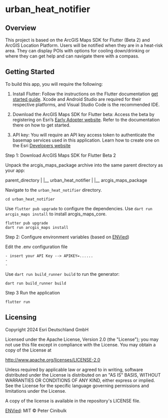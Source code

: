 # urban_heat_notifier

## Overview

This project is based on the ArcGIS Maps SDK for Flutter (Beta 2) and ArcGIS Location Platform. Users will be notified when they are in a heat-risk area. They can display POIs with options for cooling down/drinking or where they can get help and can navigate there with a compass.

## Getting Started

To build this app, you will require the following:

1. Install Flutter: Follow the instructions on the Flutter documentation [get started guide](https://docs.flutter.dev/get-started/install). Xcode and Android Studio are required for their respective platforms, and Visual Studio Code is the recommended IDE.

2. Download the ArcGIS Maps SDK for Flutter beta: Access the beta by registering on Esri’s [Early Adopter website](https://earlyadopter.esri.com/project/home.html?cap=%7Bdd2444fc-5d36-44bb-8384-4a56046b9580%7D). Refer to the documentation there on how to get started.

3. API key: You will require an API key access token to authenticate the basemap services used in this application. Learn how to create one on the Esri [Developers website](https://developers.arcgis.com/documentation/security-and-authentication/api-key-authentication/tutorials/create-an-api-key/)


Step 1: Download ArcGIS Maps SDK for Flutter Beta 2

Unpack the arcgis_maps_package archive into the same parent directory as your app:

parent_directory
   |
   |__ urban_heat_notifier
   |
   |__ arcgis_maps_package


Navigate to the `urban_heat_notifier` directory.

```
cd urban_heat_notifier
```

Use `flutter pub upgrade` to configure the dependencies.
Use `dart run arcgis_maps install` to install arcgis_maps_core.

```
flutter pub upgrade
dart run arcgis_maps install
```

Step 2: Configure environment variables (based on [ENVied](https://pub.dev/packages/envied))

Edit the .env configuration file

    - insert your API Key --> APIKEY=......
    -
    -

Use `dart run build_runner build` to run the generator:

```
dart run build_runner build
```

Step 3 Run the application

```
flutter run
```

## Licensing

Copyright 2024 Esri Deutschland GmbH

Licensed under the Apache License, Version 2.0 (the "License"); you may not use this file except in compliance with the License. You may obtain a copy of the License at

http://www.apache.org/licenses/LICENSE-2.0

Unless required by applicable law or agreed to in writing, software distributed under the License is distributed on an "AS IS" BASIS, WITHOUT WARRANTIES OR CONDITIONS OF ANY KIND, either express or implied. See the License for the specific language governing permissions and limitations under the License.

A copy of the license is available in the repository's LICENSE file.


[ENVied](https://pub.dev/packages/envied):
MIT © Peter Cinibulk
